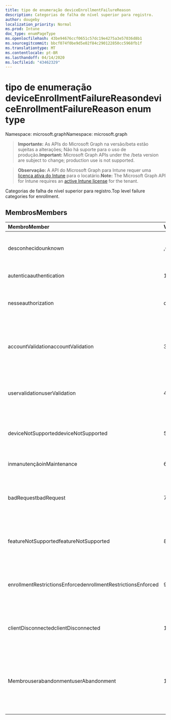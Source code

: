 ```yaml
---
title: tipo de enumeração deviceEnrollmentFailureReason
description: Categorias de falha de nível superior para registro.
author: dougeby
localization_priority: Normal
ms.prod: Intune
doc_type: enumPageType
ms.openlocfilehash: 43be94676ccf0651c57dc19e4275a3e57036d8b1
ms.sourcegitcommit: bbcf074f0be9d5e02f84c290122850cc5968fb1f
ms.translationtype: MT
ms.contentlocale: pt-BR
ms.lasthandoff: 04/14/2020
ms.locfileid: "43462329"
---
```

# <a name="deviceenrollmentfailurereason-enum-type"></a><span data-ttu-id="c439f-103">tipo de enumeração deviceEnrollmentFailureReason</span><span class="sxs-lookup"><span data-stu-id="c439f-103">deviceEnrollmentFailureReason enum type</span></span>

<span data-ttu-id="c439f-104">Namespace: microsoft.graph</span><span class="sxs-lookup"><span data-stu-id="c439f-104">Namespace: microsoft.graph</span></span>

> <span data-ttu-id="c439f-105">**Importante:** As APIs do Microsoft Graph na versão/beta estão sujeitas a alterações; Não há suporte para o uso de produção.</span><span class="sxs-lookup"><span data-stu-id="c439f-105">**Important:** Microsoft Graph APIs under the /beta version are subject to change; production use is not supported.</span></span>

> <span data-ttu-id="c439f-106">**Observação:** A API do Microsoft Graph para Intune requer uma [licença ativa do Intune](https://go.microsoft.com/fwlink/?linkid=839381) para o locatário.</span><span class="sxs-lookup"><span data-stu-id="c439f-106">**Note:** The Microsoft Graph API for Intune requires an [active Intune license](https://go.microsoft.com/fwlink/?linkid=839381) for the tenant.</span></span>

<span data-ttu-id="c439f-107">Categorias de falha de nível superior para registro.</span><span class="sxs-lookup"><span data-stu-id="c439f-107">Top level failure categories for enrollment.</span></span>

## <a name="members"></a><span data-ttu-id="c439f-108">Membros</span><span class="sxs-lookup"><span data-stu-id="c439f-108">Members</span></span>
|<span data-ttu-id="c439f-109">Membro</span><span class="sxs-lookup"><span data-stu-id="c439f-109">Member</span></span>|<span data-ttu-id="c439f-110">Valor</span><span class="sxs-lookup"><span data-stu-id="c439f-110">Value</span></span>|<span data-ttu-id="c439f-111">Descrição</span><span class="sxs-lookup"><span data-stu-id="c439f-111">Description</span></span>|
|:---|:---|:---|
|<span data-ttu-id="c439f-112">desconhecido</span><span class="sxs-lookup"><span data-stu-id="c439f-112">unknown</span></span>|<span data-ttu-id="c439f-113">,0</span><span class="sxs-lookup"><span data-stu-id="c439f-113">0</span></span>|<span data-ttu-id="c439f-114">O valor padrão, motivo da falha é desconhecido.</span><span class="sxs-lookup"><span data-stu-id="c439f-114">Default value, failure reason is unknown.</span></span>|
|<span data-ttu-id="c439f-115">autentica</span><span class="sxs-lookup"><span data-stu-id="c439f-115">authentication</span></span>|<span data-ttu-id="c439f-116">1</span><span class="sxs-lookup"><span data-stu-id="c439f-116">1</span></span>|<span data-ttu-id="c439f-117">Falha de autenticação</span><span class="sxs-lookup"><span data-stu-id="c439f-117">Authentication failed</span></span>|
|<span data-ttu-id="c439f-118">nesse</span><span class="sxs-lookup"><span data-stu-id="c439f-118">authorization</span></span>|<span data-ttu-id="c439f-119">duas</span><span class="sxs-lookup"><span data-stu-id="c439f-119">2</span></span>|<span data-ttu-id="c439f-120">A chamada foi autenticada, mas não está autorizada a se inscrever.</span><span class="sxs-lookup"><span data-stu-id="c439f-120">Call was authenticated, but not authorized to enroll.</span></span>|
|<span data-ttu-id="c439f-121">accountValidation</span><span class="sxs-lookup"><span data-stu-id="c439f-121">accountValidation</span></span>|<span data-ttu-id="c439f-122">3D</span><span class="sxs-lookup"><span data-stu-id="c439f-122">3</span></span>|<span data-ttu-id="c439f-123">Falha ao validar a conta para registro.</span><span class="sxs-lookup"><span data-stu-id="c439f-123">Failed to validate the account for enrollment.</span></span> <span data-ttu-id="c439f-124">(Conta bloqueada, registro não habilitado)</span><span class="sxs-lookup"><span data-stu-id="c439f-124">(Account blocked, enrollment not enabled)</span></span>|
|<span data-ttu-id="c439f-125">uservalidation</span><span class="sxs-lookup"><span data-stu-id="c439f-125">userValidation</span></span>|<span data-ttu-id="c439f-126">4 </span><span class="sxs-lookup"><span data-stu-id="c439f-126">4</span></span>|<span data-ttu-id="c439f-127">Não foi possível validar o usuário.</span><span class="sxs-lookup"><span data-stu-id="c439f-127">User could not be validated.</span></span> <span data-ttu-id="c439f-128">(O usuário não existe, licença ausente)</span><span class="sxs-lookup"><span data-stu-id="c439f-128">(User does not exist, missing license)</span></span>|
|<span data-ttu-id="c439f-129">deviceNotSupported</span><span class="sxs-lookup"><span data-stu-id="c439f-129">deviceNotSupported</span></span>|<span data-ttu-id="c439f-130">5 </span><span class="sxs-lookup"><span data-stu-id="c439f-130">5</span></span>|<span data-ttu-id="c439f-131">O dispositivo não tem suporte para gerenciamento de dispositivos móveis.</span><span class="sxs-lookup"><span data-stu-id="c439f-131">Device is not supported for mobile device management.</span></span>|
|<span data-ttu-id="c439f-132">inmanutenção</span><span class="sxs-lookup"><span data-stu-id="c439f-132">inMaintenance</span></span>|<span data-ttu-id="c439f-133">6 </span><span class="sxs-lookup"><span data-stu-id="c439f-133">6</span></span>|<span data-ttu-id="c439f-134">A conta está em manutenção.</span><span class="sxs-lookup"><span data-stu-id="c439f-134">Account is in maintenance.</span></span>|
|<span data-ttu-id="c439f-135">badRequest</span><span class="sxs-lookup"><span data-stu-id="c439f-135">badRequest</span></span>|<span data-ttu-id="c439f-136">7 </span><span class="sxs-lookup"><span data-stu-id="c439f-136">7</span></span>|<span data-ttu-id="c439f-137">O cliente enviou uma solicitação que não é compreendida/suportada pelo serviço.</span><span class="sxs-lookup"><span data-stu-id="c439f-137">Client sent a request that is not understood/supported by the service.</span></span>|
|<span data-ttu-id="c439f-138">featureNotSupported</span><span class="sxs-lookup"><span data-stu-id="c439f-138">featureNotSupported</span></span>|<span data-ttu-id="c439f-139">8 </span><span class="sxs-lookup"><span data-stu-id="c439f-139">8</span></span>|<span data-ttu-id="c439f-140">Não há suporte para os recursos usados por este registro para esta conta.</span><span class="sxs-lookup"><span data-stu-id="c439f-140">Feature(s) used by this enrollment are not supported for this account.</span></span>|
|<span data-ttu-id="c439f-141">enrollmentRestrictionsEnforced</span><span class="sxs-lookup"><span data-stu-id="c439f-141">enrollmentRestrictionsEnforced</span></span>|<span data-ttu-id="c439f-142">9 </span><span class="sxs-lookup"><span data-stu-id="c439f-142">9</span></span>|<span data-ttu-id="c439f-143">As restrições de registro configuradas pelo administrador bloquearam esse registro.</span><span class="sxs-lookup"><span data-stu-id="c439f-143">Enrollment restrictions configured by admin blocked this enrollment.</span></span>|
|<span data-ttu-id="c439f-144">clientDisconnected</span><span class="sxs-lookup"><span data-stu-id="c439f-144">clientDisconnected</span></span>|<span data-ttu-id="c439f-145">10 </span><span class="sxs-lookup"><span data-stu-id="c439f-145">10</span></span>|<span data-ttu-id="c439f-146">O cliente esgotou o tempo limite ou o registro foi anulado pelo enduser.</span><span class="sxs-lookup"><span data-stu-id="c439f-146">Client timed out or enrollment was aborted by enduser.</span></span>|
|<span data-ttu-id="c439f-147">Membrouserabandonment</span><span class="sxs-lookup"><span data-stu-id="c439f-147">userAbandonment</span></span>|<span data-ttu-id="c439f-148">11</span><span class="sxs-lookup"><span data-stu-id="c439f-148">11</span></span>|<span data-ttu-id="c439f-149">O registro foi abandonado pelo enduser.</span><span class="sxs-lookup"><span data-stu-id="c439f-149">Enrollment was abandoned by enduser.</span></span> <span data-ttu-id="c439f-150">(Enduser Started onboard, mas não conseguiu concluí-la na forma oportuna)</span><span class="sxs-lookup"><span data-stu-id="c439f-150">(Enduser started onboarding but failed to complete it in timely manner)</span></span>|



